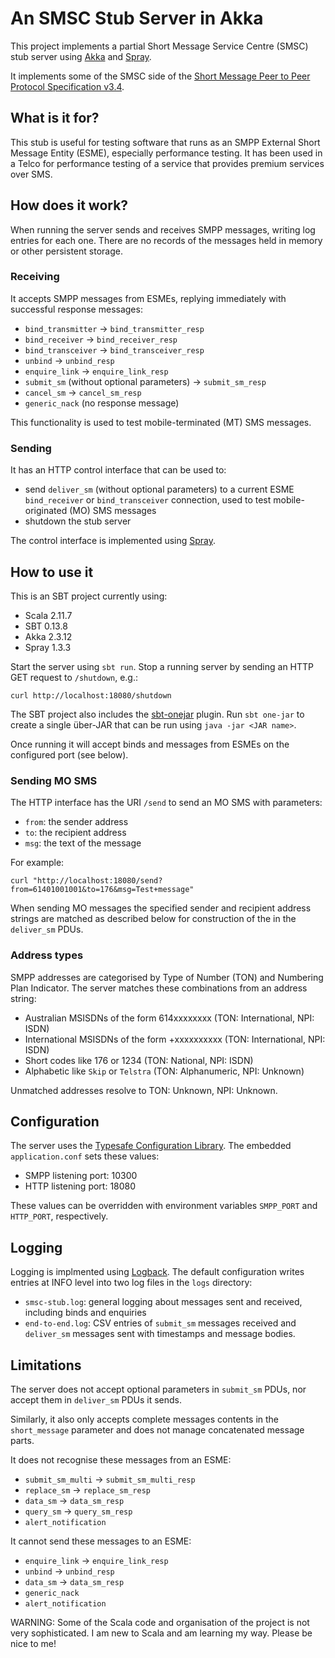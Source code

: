 # An SMSC Stub Server in Akka

This project implements a partial Short Message Service Centre (SMSC) stub server using [Akka](http://akka.io/) and [Spray](http://spray.io/).

It implements some of the SMSC side of the [Short Message Peer to Peer Protocol Specification v3.4](http://opensmpp.org/specs/SMPP_v3_4_Issue1_2.pdf).

## What is it for?

This stub is useful for testing software that runs as an SMPP External Short Message Entity (ESME), especially performance testing. It has been used in a Telco for performance testing of a service that provides premium services over SMS.

## How does it work?

When running the server sends and receives SMPP messages, writing log entries for each one. There are no records of the messages held in memory or other persistent storage. 

### Receiving

It accepts SMPP messages from ESMEs, replying immediately with successful response messages:

- `bind_transmitter` -> `bind_transmitter_resp`
- `bind_receiver` -> `bind_receiver_resp`
- `bind_transceiver` -> `bind_transceiver_resp`
- `unbind` -> `unbind_resp`
- `enquire_link` -> `enquire_link_resp`
- `submit_sm` (without optional parameters) -> `submit_sm_resp`
- `cancel_sm` -> `cancel_sm_resp`
- `generic_nack` (no response message)

This functionality is used to test mobile-terminated (MT) SMS messages.

### Sending

It has an HTTP control interface that can be used to:

- send `deliver_sm` (without optional parameters) to a current ESME `bind_receiver` or `bind_transceiver` connection, used to test mobile-originated (MO) SMS messages
- shutdown the stub server

The control interface is implemented using [Spray](http://spray.io/).

## How to use it

This is an SBT project currently using:

- Scala 2.11.7
- SBT 0.13.8
- Akka 2.3.12
- Spray 1.3.3

Start the server using `sbt run`. Stop a running server by sending an HTTP GET request to `/shutdown`, e.g.:

    curl http://localhost:18080/shutdown
    
The SBT project also includes the [sbt-onejar](https://github.com/sbt/sbt-onejar) plugin. Run `sbt one-jar` to create a single über-JAR that can be run using `java -jar <JAR name>`.

Once running it will accept binds and messages from ESMEs on the configured port (see below).

### Sending MO SMS

The HTTP interface has the URI `/send` to send an MO SMS with parameters:

- `from`: the sender address
- `to`: the recipient address
- `msg`: the text of the message

For example:

    curl "http://localhost:18080/send?from=61401001001&to=176&msg=Test+message"

When sending MO messages the specified sender and recipient address strings are matched as described below for construction of the in the `deliver_sm` PDUs.
 
### Address types

SMPP addresses are categorised by Type of Number (TON) and Numbering Plan Indicator. The server matches these combinations from an address string:
 
- Australian MSISDNs of the form 614xxxxxxxx (TON: International, NPI: ISDN)
- International MSISDNs of the form +xxxxxxxxxx (TON: International, NPI: ISDN)
- Short codes like 176 or 1234 (TON: National, NPI: ISDN)
- Alphabetic like `Skip` or `Telstra` (TON: Alphanumeric, NPI: Unknown)

Unmatched addresses resolve to TON: Unknown, NPI: Unknown.

## Configuration

The server uses the [Typesafe Configuration Library](https://github.com/typesafehub/config). The embedded `application.conf` sets these values:

- SMPP listening port: 10300
- HTTP listening port: 18080

These values can be overridden with environment variables `SMPP_PORT` and `HTTP_PORT`, respectively.

## Logging

Logging is implmented using [Logback](http://logback.qos.ch/). The default configuration writes entries at INFO level into two log files in the `logs` directory:

- `smsc-stub.log`: general logging about messages sent and received, including binds and enquiries
- `end-to-end.log`: CSV entries of `submit_sm` messages received and `deliver_sm` messages sent with timestamps and message bodies.

## Limitations

The server does not accept optional parameters in `submit_sm` PDUs, nor accept them in `deliver_sm` PDUs it sends. 

Similarly, it also only accepts complete messages contents in the `short_message` parameter and does not manage concatenated message parts.

It does not recognise these messages from an ESME:
 
- `submit_sm_multi` -> `submit_sm_multi_resp`
- `replace_sm` -> `replace_sm_resp`
- `data_sm` -> `data_sm_resp`
- `query_sm` -> `query_sm_resp`
- `alert_notification`

It cannot send these messages to an ESME:

- `enquire_link` -> `enquire_link_resp`
- `unbind` -> `unbind_resp`
- `data_sm` -> `data_sm_resp`
- `generic_nack`
- `alert_notification`

WARNING: Some of the Scala code and organisation of the project is not very sophisticated. I am new to Scala and am learning my way. Please be nice to me!
